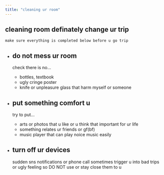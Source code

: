 ```yaml
---
title: "cleaning ur room"
---
```


## cleaning room definately change ur trip
    make sure everything is completed below before u go trip

- ## do not mess ur room
    check there is no...
    - bottles, textbook
    - ugly cringe poster
    - knife or unpleasure glass that harm myself or someone

- ## put something comfort u
    try to put...
    - arts or photos that u like or u think that important for ur life
    - something relates ur friends or gf(bf)
    - music player that can play noice music easily

- ## turn off ur devices
    sudden sns notifications or phone call sometimes trigger u into bad trips or ugly feeling
    so DO NOT use or stay close them to u